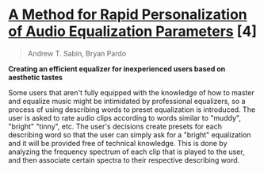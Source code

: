 # [A Method for Rapid Personalization of Audio Equalization Parameters](http://www.ece.rochester.edu/~zduan/teaching/ece472/reading/Schroeder_1962.pdf) [4]

> Andrew T. Sabin, Bryan Pardo

**Creating an efficient equalizer for inexperienced users based on aesthetic tastes**

Some users that aren't fully equipped with the knowledge of how to master and equalize music might be intimidated by professional equalizers, so a process of using describing words to preset equalization is introduced. The user is asked to rate audio clips according to words similar to "muddy", "bright" "tinny", etc. The user's decisions create presets for each describing word so that the user can simply ask for a "bright" equalization and it will be provided free of technical knowledge. This is done by analyzing the frequency spectrum of each clip that is played to the user, and then associate certain spectra to their respective describing word.